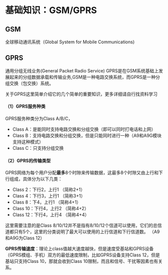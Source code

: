 基础知识：GSM/GPRS
====

## GSM

全球移动通讯系统（Global System for Mobile Communications)

## GPRS

通用分组无线业务(General Packet Radio Service)
GPRS是在GSM系统基础上发展起来的分组数据承载和传输业务,GSM是一种电路交换系统，而GPRS是一种分组交换（包交换）系统。

关于GPRS这里简单介绍它的几个简单的重要知识，更多详细请自行找资料学习

#### （1）GPRS服务种类

GPRS服务种类分为Class A/B/C，
* Class A：是能同时支持电路交换和分组交换（即可以同时打电话和上网）
* Class B：支持电路交换和分组交换，但是只能同时进行一种（A9和A9G模块支持这种模式）
* Class C：只支持分组交换

#### （2）GPRS的传输类型

GPRS网络为每个用户分配**最多**8个时隙来传输数据，这最多8个时隙又由上行和下行组成，具体分为以下几类：
* Class 2：下行2，上行1 （简称2+1）
* Class 4：下行3，上行1 （简称3+1）
* Class 8：下4，上行1 （简称4+1）
* Class 10：下行4，上行2 （简称4+2）
* Class 12：下行4，上行4 （简称4+4）

这里需要注意的是Class 8/10/12并不是指有8/10/12个信道可以使用，它们的总信道都只有5个，这里的分类说明了最大可以使用的上行信道和下行信道数。
（A9和A9G为Class 12）

**GPRS传输速度**：理论上class值越大速度越快，但是速度受基站和GPRS设备（GPRS模组、手机）双方的最低速度限制，比如GPRS设备支持Class 12，但是基站只支持Class 10，那就会收到Class 10限制，而且和信号、干扰等因素也有关系。



